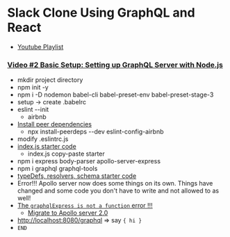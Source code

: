 # Slack Clone Using GraphQL and React

- [Youtube Playlist](https://www.youtube.com/playlist?list=PLN3n1USn4xlkdRlq3VZ1sT6SGW0-yajjL)

### [Video #2 Basic Setup: Setting up GraphQL Server with Node.js](https://www.youtube.com/watch?v=_lzCxWQRi_0&list=PLN3n1USn4xlkdRlq3VZ1sT6SGW0-yajjL&index=2)

- mkdir project directory
- npm init -y
- npm i -D nodemon babel-cli babel-preset-env babel-preset-stage-3
- setup -> create .babelrc
- eslint --init
  - airbnb
- [Install peer dependencies](https://www.npmjs.com/package/eslint-config-airbnb)
  - npx install-peerdeps --dev eslint-config-airbnb
- modify .eslintrc.js
- [index.js starter code](https://www.apollographql.com/docs/apollo-server/v1/servers/express/)
  - index.js copy-paste starter
- npm i express body-parser apollo-server-express
- npm i graphql graphql-tools
- [typeDefs, resolvers, schema starter code](https://www.apollographql.com/docs/apollo-server/v1/example/)
- Error!!! Apollo server now does some things on its own. Things have changed and some code you don't have to write and not allowed to as well!
- [The `graphqlExpress is not a function` error !!!](https://dev.to/gloriamaris/apollo-server-express-10-to-20-fix-graphiqlexpress-and-graphiqlexpress-is-not-a-function-in-a-tutorial-by-xoor-41jn)
  - [Migrate to Apollo server 2.0](https://medium.com/@jeffrey.allen.lewis/graphql-migrating-from-apollo-server-express-1-0-to-2-0-be80f5c61bee)
- [http://localhost:8080/graphql](http://localhost:8080/graphql) => say `{ hi }`
- `END`
